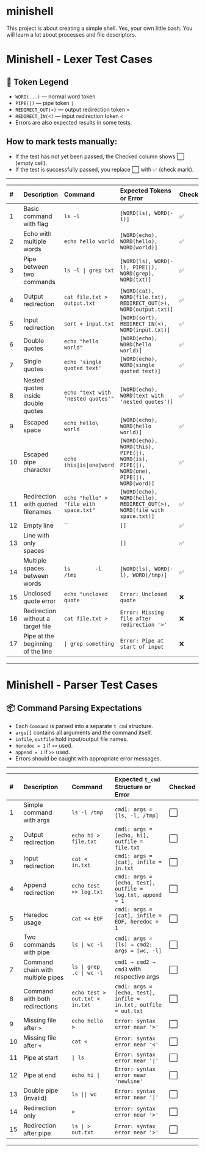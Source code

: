# minishell
This project is about creating a simple shell. Yes, your own little bash. You will learn a lot about processes and file descriptors.

# Minishell - Lexer Test Cases

## 📜 Token Legend
- `WORD(...)` — normal word token
- `PIPE(|)` — pipe token `|`
- `REDIRECT_OUT(>)` — output redirection token `>`
- `REDIRECT_IN(<)` — input redirection token `<`
- Errors are also expected results in some tests.

## How to mark tests manually:
- If the test has not yet been passed, the Checked column shows ⬜ (empty cell).
- If the test is successfully passed, you replace ⬜ with ✅ (check mark).

---

| # | Description | Command | Expected Tokens or Error | Checked |
|:-|:-------------|:--------|:-------------------------|:--------|
| 1 | Basic command with flag | `ls -l` | `[WORD(ls), WORD(-l)]` | ✅ |
| 2 | Echo with multiple words | `echo hello world` | `[WORD(echo), WORD(hello), WORD(world)]` | ✅ |
| 3 | Pipe between two commands | `ls -l \| grep txt` | `[WORD(ls), WORD(-l), PIPE(\|), WORD(grep), WORD(txt)]` | ✅ |
| 4 | Output redirection | `cat file.txt > output.txt` | `[WORD(cat), WORD(file.txt), REDIRECT_OUT(>), WORD(output.txt)]` | ✅ |
| 5 | Input redirection | `sort < input.txt` | `[WORD(sort), REDIRECT_IN(<), WORD(input.txt)]` | ✅ |
| 6 | Double quotes | `echo "hello world"` | `[WORD(echo), WORD(hello world)]` | ✅ |
| 7 | Single quotes | `echo 'single quoted text'` | `[WORD(echo), WORD(single quoted text)]` | ✅ |
| 8 | Nested quotes inside double quotes | `echo "text with 'nested quotes'"` | `[WORD(echo), WORD(text with 'nested quotes')]` | ✅ |
| 9 | Escaped space | `echo hello\ world` | `[WORD(echo), WORD(hello world)]` | ✅ |
| 10 | Escaped pipe character | `echo this\|is\|one\|word` | `[WORD(echo), WORD(this), PIPE(\|), WORD(is), PIPE(\|), WORD(one), PIPE(\|), WORD(word)]` | ✅ |
| 11 | Redirection with quoted filenames | `echo "hello" > "file with space.txt"` | `[WORD(echo), WORD(hello), REDIRECT_OUT(>), WORD(file with space.txt)]` | ✅ |
| 12 | Empty line | `` | `[]` | ✅ |
| 13 | Line with only spaces | `    ` | `[]` | ✅ |
| 14 | Multiple spaces between words | `ls        -l       /tmp` | `[WORD(ls), WORD(-l), WORD(/tmp)]` | ✅ |
| 15 | Unclosed quote error | `echo "unclosed quote` | `Error: Unclosed quote` | ❌ |
| 16 | Redirection without a target file | `cat file.txt >` | `Error: Missing file after redirection '>'` | ❌ |
| 17 | Pipe at the beginning of the line | `\| grep something` | `Error: Pipe at start of input` | ❌ |

---

# Minishell - Parser Test Cases

## 📦 Command Parsing Expectations

- Each `Command` is parsed into a separate `t_cmd` structure.
- `args[]` contains all arguments and the command itself.
- `infile`, `outfile` hold input/output file names.
- `heredoc = 1` if `<<` used.
- `append = 1` if `>>` used.
- Errors should be caught with appropriate error messages.

---

| # | Description | Command | Expected `t_cmd` Structure or Error | Checked |
|:-|:------------|:--------|:-------------------------------------|:--------|
| 1 | Simple command with args | `ls -l /tmp` | `cmd1: args = [ls, -l, /tmp]` | ⬜ |
| 2 | Output redirection | `echo hi > file.txt` | `cmd1: args = [echo, hi], outfile = file.txt` | ⬜ |
| 3 | Input redirection | `cat < in.txt` | `cmd1: args = [cat], infile = in.txt` | ⬜ |
| 4 | Append redirection | `echo test >> log.txt` | `cmd1: args = [echo, test], outfile = log.txt, append = 1` | ⬜ |
| 5 | Heredoc usage | `cat << EOF` | `cmd1: args = [cat], infile = EOF, heredoc = 1` | ⬜ |
| 6 | Two commands with pipe | `ls \| wc -l` | `cmd1: args = [ls] → cmd2: args = [wc, -l]` | ⬜ |
| 7 | Command chain with multiple pipes | `ls \| grep .c \| wc -l` | `cmd1 → cmd2 → cmd3` with respective args | ⬜ |
| 8 | Command with both redirections | `echo test > out.txt < in.txt` | `cmd1: args = [echo, test], infile = in.txt, outfile = out.txt` | ⬜ |
| 9 | Missing file after `>` | `echo hello >` | `Error: syntax error near '>'` | ⬜ |
| 10 | Missing file after `<` | `cat <` | `Error: syntax error near '<'` | ⬜ |
| 11 | Pipe at start | `\| ls` | `Error: syntax error near '\|'` | ⬜ |
| 12 | Pipe at end | `echo hi \|` | `Error: syntax error near 'newline'` | ⬜ |
| 13 | Double pipe (invalid) | `ls \|\| wc` | `Error: syntax error near '\|'` | ⬜ |
| 14 | Redirection only | `>` | `Error: syntax error near '>'` | ⬜ |
| 15 | Redirection after pipe | `ls \| > out.txt` | `Error: syntax error near '>'` | ⬜ |

---
